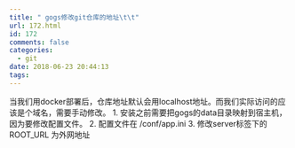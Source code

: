 ```yaml
---
title: " gogs修改git仓库的地址\t\t"
url: 172.html
id: 172
comments: false
categories:
  - git
date: 2018-06-23 20:44:13
tags:
---
```


当我们用docker部署后，仓库地址默认会用localhost地址。而我们实际访问的应该是个域名，需要手动修改。 1. 安装之前需要把gogs的data目录映射到宿主机，因为要修改配置文件。 2. 配置文件在 /conf/app.ini 3. 修改server标签下的ROOT_URL 为外网地址
